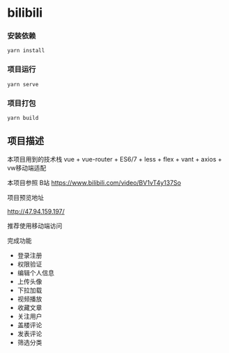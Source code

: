 # bilibili

### 安装依赖
```
yarn install
```

### 项目运行 
```
yarn serve
```

### 项目打包

```
yarn build
```

##  项目描述

本项目用到的技术栈 vue + vue-router + ES6/7 + less + flex + vant + axios + vw移动端适配

本项目参照  B站 https://www.bilibili.com/video/BV1vT4y137So

项目预览地址

http://47.94.159.197/

推荐使用移动端访问

完成功能

* 登录注册
* 权限验证
* 编辑个人信息
* 上传头像
* 下拉加载
* 视频播放
* 收藏文章
* 关注用户
* 盖楼评论
* 发表评论
* 筛选分类

